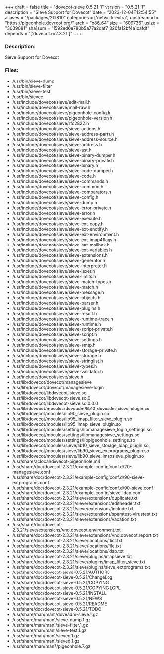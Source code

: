 +++
draft = false
title = "dovecot-sieve 0.5.21-1"
version = "0.5.21-1"
description = "Sieve Support for Dovecot"
date = "2023-12-04T12:54:55"
aliases = "/packages/219810"
categories = ['network-extra']
upstreamurl = "https://pigeonhole.dovecot.org/"
arch = "x86_64"
size = "609736"
usize = "3039081"
sha1sum = "1592ed6e780b5a77a2daf71320fa12bf4a1cafdf"
depends = "['dovecot>=2.3.21']"
+++
### Description: 
Sieve Support for Dovecot

### Files: 
* /usr/bin/sieve-dump
* /usr/bin/sieve-filter
* /usr/bin/sieve-test
* /usr/bin/sievec
* /usr/include/dovecot/sieve/edit-mail.h
* /usr/include/dovecot/sieve/mail-raw.h
* /usr/include/dovecot/sieve/pigeonhole-config.h
* /usr/include/dovecot/sieve/pigeonhole-version.h
* /usr/include/dovecot/sieve/rfc2822.h
* /usr/include/dovecot/sieve/sieve-actions.h
* /usr/include/dovecot/sieve/sieve-address-parts.h
* /usr/include/dovecot/sieve/sieve-address-source.h
* /usr/include/dovecot/sieve/sieve-address.h
* /usr/include/dovecot/sieve/sieve-ast.h
* /usr/include/dovecot/sieve/sieve-binary-dumper.h
* /usr/include/dovecot/sieve/sieve-binary-private.h
* /usr/include/dovecot/sieve/sieve-binary.h
* /usr/include/dovecot/sieve/sieve-code-dumper.h
* /usr/include/dovecot/sieve/sieve-code.h
* /usr/include/dovecot/sieve/sieve-commands.h
* /usr/include/dovecot/sieve/sieve-common.h
* /usr/include/dovecot/sieve/sieve-comparators.h
* /usr/include/dovecot/sieve/sieve-config.h
* /usr/include/dovecot/sieve/sieve-dump.h
* /usr/include/dovecot/sieve/sieve-error-private.h
* /usr/include/dovecot/sieve/sieve-error.h
* /usr/include/dovecot/sieve/sieve-execute.h
* /usr/include/dovecot/sieve/sieve-ext-copy.h
* /usr/include/dovecot/sieve/sieve-ext-enotify.h
* /usr/include/dovecot/sieve/sieve-ext-environment.h
* /usr/include/dovecot/sieve/sieve-ext-imap4flags.h
* /usr/include/dovecot/sieve/sieve-ext-mailbox.h
* /usr/include/dovecot/sieve/sieve-ext-variables.h
* /usr/include/dovecot/sieve/sieve-extensions.h
* /usr/include/dovecot/sieve/sieve-generator.h
* /usr/include/dovecot/sieve/sieve-interpreter.h
* /usr/include/dovecot/sieve/sieve-lexer.h
* /usr/include/dovecot/sieve/sieve-limits.h
* /usr/include/dovecot/sieve/sieve-match-types.h
* /usr/include/dovecot/sieve/sieve-match.h
* /usr/include/dovecot/sieve/sieve-message.h
* /usr/include/dovecot/sieve/sieve-objects.h
* /usr/include/dovecot/sieve/sieve-parser.h
* /usr/include/dovecot/sieve/sieve-plugins.h
* /usr/include/dovecot/sieve/sieve-result.h
* /usr/include/dovecot/sieve/sieve-runtime-trace.h
* /usr/include/dovecot/sieve/sieve-runtime.h
* /usr/include/dovecot/sieve/sieve-script-private.h
* /usr/include/dovecot/sieve/sieve-script.h
* /usr/include/dovecot/sieve/sieve-settings.h
* /usr/include/dovecot/sieve/sieve-smtp.h
* /usr/include/dovecot/sieve/sieve-storage-private.h
* /usr/include/dovecot/sieve/sieve-storage.h
* /usr/include/dovecot/sieve/sieve-stringlist.h
* /usr/include/dovecot/sieve/sieve-types.h
* /usr/include/dovecot/sieve/sieve-validator.h
* /usr/include/dovecot/sieve/sieve.h
* /usr/lib/dovecot/dovecot/managesieve
* /usr/lib/dovecot/dovecot/managesieve-login
* /usr/lib/dovecot/libdovecot-sieve.so
* /usr/lib/dovecot/libdovecot-sieve.so.0
* /usr/lib/dovecot/libdovecot-sieve.so.0.0.0
* /usr/lib/dovecot/modules/doveadm/lib10_doveadm_sieve_plugin.so
* /usr/lib/dovecot/modules/lib90_sieve_plugin.so
* /usr/lib/dovecot/modules/lib95_imap_filter_sieve_plugin.so
* /usr/lib/dovecot/modules/lib95_imap_sieve_plugin.so
* /usr/lib/dovecot/modules/settings/libmanagesieve_login_settings.so
* /usr/lib/dovecot/modules/settings/libmanagesieve_settings.so
* /usr/lib/dovecot/modules/settings/libpigeonhole_settings.so
* /usr/lib/dovecot/modules/sieve/lib10_sieve_storage_ldap_plugin.so
* /usr/lib/dovecot/modules/sieve/lib90_sieve_extprograms_plugin.so
* /usr/lib/dovecot/modules/sieve/lib90_sieve_imapsieve_plugin.so
* /usr/share/aclocal/dovecot-pigeonhole.m4
* /usr/share/doc/dovecot-2.3.21/example-config/conf.d/20-managesieve.conf
* /usr/share/doc/dovecot-2.3.21/example-config/conf.d/90-sieve-extprograms.conf
* /usr/share/doc/dovecot-2.3.21/example-config/conf.d/90-sieve.conf
* /usr/share/doc/dovecot-2.3.21/example-config/sieve-ldap.conf
* /usr/share/doc/dovecot-2.3.21/sieve/extensions/duplicate.txt
* /usr/share/doc/dovecot-2.3.21/sieve/extensions/editheader.txt
* /usr/share/doc/dovecot-2.3.21/sieve/extensions/include.txt
* /usr/share/doc/dovecot-2.3.21/sieve/extensions/spamtest-virustest.txt
* /usr/share/doc/dovecot-2.3.21/sieve/extensions/vacation.txt
* /usr/share/doc/dovecot-2.3.21/sieve/extensions/vnd.dovecot.environment.txt
* /usr/share/doc/dovecot-2.3.21/sieve/extensions/vnd.dovecot.report.txt
* /usr/share/doc/dovecot-2.3.21/sieve/locations/dict.txt
* /usr/share/doc/dovecot-2.3.21/sieve/locations/file.txt
* /usr/share/doc/dovecot-2.3.21/sieve/locations/ldap.txt
* /usr/share/doc/dovecot-2.3.21/sieve/plugins/imapsieve.txt
* /usr/share/doc/dovecot-2.3.21/sieve/plugins/imap_filter_sieve.txt
* /usr/share/doc/dovecot-2.3.21/sieve/plugins/sieve_extprograms.txt
* /usr/share/doc/dovecot-sieve-0.5.21/AUTHORS
* /usr/share/doc/dovecot-sieve-0.5.21/ChangeLog
* /usr/share/doc/dovecot-sieve-0.5.21/COPYING
* /usr/share/doc/dovecot-sieve-0.5.21/COPYING.LGPL
* /usr/share/doc/dovecot-sieve-0.5.21/INSTALL
* /usr/share/doc/dovecot-sieve-0.5.21/NEWS
* /usr/share/doc/dovecot-sieve-0.5.21/README
* /usr/share/doc/dovecot-sieve-0.5.21/TODO
* /usr/share/man/man1/doveadm-sieve.1.gz
* /usr/share/man/man1/sieve-dump.1.gz
* /usr/share/man/man1/sieve-filter.1.gz
* /usr/share/man/man1/sieve-test.1.gz
* /usr/share/man/man1/sievec.1.gz
* /usr/share/man/man1/sieved.1.gz
* /usr/share/man/man7/pigeonhole.7.gz
